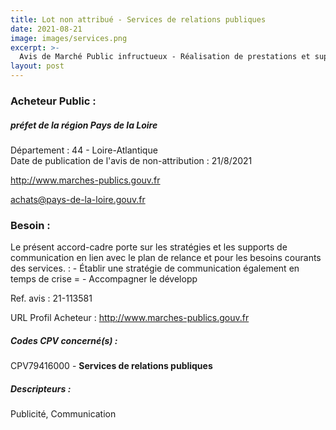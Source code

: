 ```yaml
---
title: Lot non attribué - Services de relations publiques
date: 2021-08-21
image: images/services.png
excerpt: >-
  Avis de Marché Public infructueux - Réalisation de prestations et supports de communication au profit des services et établissements publics de l'État en région Pays de la Loire
layout: post
---
```


### Acheteur Public :
##### préfet de la région Pays de la Loire
Département : 44 - Loire-Atlantique<br/>
Date de publication de l'avis de non-attribution : 21/8/2021


http://www.marches-publics.gouv.fr

achats@pays-de-la-loire.gouv.fr


### Besoin :

Le présent accord-cadre porte sur les stratégies et les supports de communication en lien avec le plan de relance et pour les besoins courants des services. : - Établir une stratégie de communication également en temps de crise = - Accompagner le développ

Ref. avis : 21-113581

URL Profil Acheteur : http://www.marches-publics.gouv.fr

##### Codes CPV concerné(s) :
CPV79416000 - **Services de relations publiques** <br/>

##### Descripteurs :
Publicité, Communication <br/>
